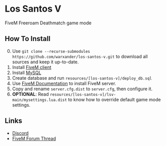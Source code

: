# Los Santos V
FiveM Freeroam Deathmatch game mode

## How To Install
0. Use `git clone --recurse-submodules https://github.com/warxander/los-santos-v.git` to download all sources and keep it up-to-date.
1. Install [FiveM client](https://fivem.net/)
2. Install [MySQL](https://www.mysql.com/)
3. Create database and run `resources/[los-santos-v]/deploy_db.sql`
4. Use [FiveM Documentation](http://docs.fivem.net/server-manual/setting-up-a-server/) to install FiveM server.
5. Copy and rename `server.cfg.dist` to `server.cfg`, then configure it.
6. **OPTIONAL**: Read `resources/[los-santos-v]/lsv-main/mysettings.lua.dist` to know how to override default game mode settings.

## Links
* [Discord](https://discord.gg/32NhU6B)
* [FiveM Forum Thread](https://forum.fivem.net/t/release-los-santos-v-deathmatch-now-fully-open-source)
